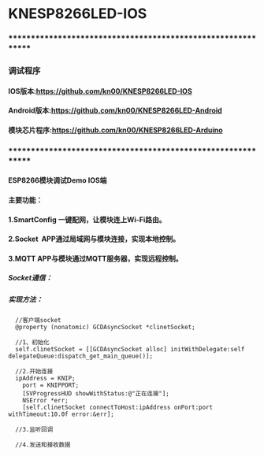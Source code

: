 # KNESP8266LED-IOS
### ************************************************************
### 调试程序
#### IOS版本:https://github.com/kn00/KNESP8266LED-IOS
#### Android版本:https://github.com/kn00/KNESP8266LED-Android
#### 模块芯片程序:https://github.com/kn00/KNESP8266LED-Arduino
### ************************************************************

#### ESP8266模块调试Demo IOS端
#### 主要功能：
#### 1.SmartConfig 一键配网，让模块连上Wi-Fi路由。
#### 2.Socket  APP通过局域网与模块连接，实现本地控制。
#### 3.MQTT  APP与模块通过MQTT服务器，实现远程控制。




##### Socket通信：

##### 实现方法：

      //客户端socket
      @property (nonatomic) GCDAsyncSocket *clinetSocket;

      //1、初始化
      self.clinetSocket = [[GCDAsyncSocket alloc] initWithDelegate:self delegateQueue:dispatch_get_main_queue()];
      
      //2.开始连接
      ipAddress = KNIP;
        port = KNIPPORT;
        [SVProgressHUD showWithStatus:@"正在连接"];
        NSError *err;
        [self.clinetSocket connectToHost:ipAddress onPort:port withTimeout:10.0f error:&err];
        
      //3.监听回调
      
      //4.发送和接收数据
        
      
      
    


